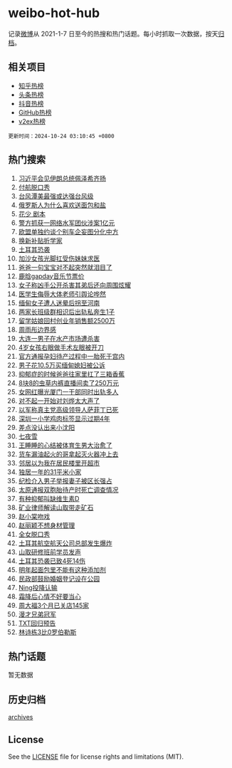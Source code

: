 # weibo-hot-hub

记录[微博](https://www.weibo.com)从 2021-1-7 日至今的热搜和热门话题。每小时抓取一次数据，按天[归档](archives)。

## 相关项目

- [知乎热榜](https://github.com/lonnyzhang423/zhihu-hot-hub)
- [头条热榜](https://github.com/lonnyzhang423/toutiao-hot-hub)
- [抖音热榜](https://github.com/lonnyzhang423/douyin-hot-hub)
- [GitHub热榜](https://github.com/lonnyzhang423/github-hot-hub)
- [v2ex热榜](https://github.com/lonnyzhang423/v2ex-hot-hub)


`更新时间：2024-10-24 03:10:45 +0800`

## 热门搜索

1. [习近平会见伊朗总统佩泽希齐扬](https://m.weibo.cn/search?containerid=100103type%3D1%26t%3D10%26q%3D%23%E4%B9%A0%E8%BF%91%E5%B9%B3%E4%BC%9A%E8%A7%81%E4%BC%8A%E6%9C%97%E6%80%BB%E7%BB%9F%E4%BD%A9%E6%B3%BD%E5%B8%8C%E9%BD%90%E6%89%AC%23&stream_entry_id=51&isnewpage=1&extparam=seat%3D1%26c_type%3D51%26cate%3D10103%26stream_entry_id%3D51%26pos%3D0%26filter_type%3Drealtimehot%26q%3D%2523%25E4%25B9%25A0%25E8%25BF%2591%25E5%25B9%25B3%25E4%25BC%259A%25E8%25A7%2581%25E4%25BC%258A%25E6%259C%2597%25E6%2580%25BB%25E7%25BB%259F%25E4%25BD%25A9%25E6%25B3%25BD%25E5%25B8%258C%25E9%25BD%2590%25E6%2589%25AC%2523%26dgr%3D0%26display_time%3D1729710643%26pre_seqid%3D172971064375603954234116)
1. [付航脱口秀](https://m.weibo.cn/search?containerid=100103type%3D1%26t%3D10%26q%3D%E4%BB%98%E8%88%AA%E8%84%B1%E5%8F%A3%E7%A7%80&stream_entry_id=31&isnewpage=1&extparam=seat%3D1%26band_rank%3D1%26flag%3D0%26realpos%3D1%26stream_entry_id%3D31%26lcate%3D5001%26c_type%3D31%26cate%3D5001%26pos%3D0%26filter_type%3Drealtimehot%26q%3D%25E4%25BB%2598%25E8%2588%25AA%25E8%2584%25B1%25E5%258F%25A3%25E7%25A7%2580%26dgr%3D0%26display_time%3D1729710643%26pre_seqid%3D172971064375603954234116)
1. [台风潭美最强或达强台风级](https://m.weibo.cn/search?containerid=100103type%3D1%26t%3D10%26q%3D%23%E5%8F%B0%E9%A3%8E%E6%BD%AD%E7%BE%8E%E6%9C%80%E5%BC%BA%E6%88%96%E8%BE%BE%E5%BC%BA%E5%8F%B0%E9%A3%8E%E7%BA%A7%23&stream_entry_id=31&isnewpage=1&extparam=seat%3D1%26band_rank%3D2%26flag%3D0%26realpos%3D2%26stream_entry_id%3D31%26lcate%3D5001%26c_type%3D31%26cate%3D5001%26pos%3D1%26filter_type%3Drealtimehot%26q%3D%2523%25E5%258F%25B0%25E9%25A3%258E%25E6%25BD%25AD%25E7%25BE%258E%25E6%259C%2580%25E5%25BC%25BA%25E6%2588%2596%25E8%25BE%25BE%25E5%25BC%25BA%25E5%258F%25B0%25E9%25A3%258E%25E7%25BA%25A7%2523%26dgr%3D0%26display_time%3D1729710643%26pre_seqid%3D172971064375603954234116)
1. [俄罗斯人为什么喜欢送面包和盐](https://m.weibo.cn/search?containerid=100103type%3D1%26t%3D10%26q%3D%23%E4%BF%84%E7%BD%97%E6%96%AF%E4%BA%BA%E4%B8%BA%E4%BB%80%E4%B9%88%E5%96%9C%E6%AC%A2%E9%80%81%E9%9D%A2%E5%8C%85%E5%92%8C%E7%9B%90%23&stream_entry_id=31&isnewpage=1&extparam=seat%3D1%26band_rank%3D3%26flag%3D0%26realpos%3D3%26stream_entry_id%3D31%26lcate%3D5001%26c_type%3D31%26cate%3D5001%26pos%3D2%26filter_type%3Drealtimehot%26q%3D%2523%25E4%25BF%2584%25E7%25BD%2597%25E6%2596%25AF%25E4%25BA%25BA%25E4%25B8%25BA%25E4%25BB%2580%25E4%25B9%2588%25E5%2596%259C%25E6%25AC%25A2%25E9%2580%2581%25E9%259D%25A2%25E5%258C%2585%25E5%2592%258C%25E7%259B%2590%2523%26dgr%3D0%26display_time%3D1729710643%26pre_seqid%3D172971064375603954234116)
1. [花少 剧本](https://m.weibo.cn/search?containerid=100103type%3D1%26t%3D10%26q%3D%E8%8A%B1%E5%B0%91+%E5%89%A7%E6%9C%AC&stream_entry_id=31&isnewpage=1&extparam=seat%3D1%26band_rank%3D4%26flag%3D0%26realpos%3D4%26stream_entry_id%3D31%26lcate%3D5001%26c_type%3D31%26cate%3D5001%26pos%3D3%26filter_type%3Drealtimehot%26q%3D%25E8%258A%25B1%25E5%25B0%2591%2520%25E5%2589%25A7%25E6%259C%25AC%26dgr%3D0%26display_time%3D1729710643%26pre_seqid%3D172971064375603954234116)
1. [警方抓获一网络水军团伙涉案1亿元](https://m.weibo.cn/search?containerid=100103type%3D1%26t%3D10%26q%3D%23%E8%AD%A6%E6%96%B9%E6%8A%93%E8%8E%B7%E4%B8%80%E7%BD%91%E7%BB%9C%E6%B0%B4%E5%86%9B%E5%9B%A2%E4%BC%99%E6%B6%89%E6%A1%881%E4%BA%BF%E5%85%83%23&stream_entry_id=31&isnewpage=1&extparam=seat%3D1%26band_rank%3D5%26flag%3D1%26realpos%3D5%26stream_entry_id%3D31%26lcate%3D5001%26c_type%3D31%26cate%3D5001%26pos%3D4%26filter_type%3Drealtimehot%26q%3D%2523%25E8%25AD%25A6%25E6%2596%25B9%25E6%258A%2593%25E8%258E%25B7%25E4%25B8%2580%25E7%25BD%2591%25E7%25BB%259C%25E6%25B0%25B4%25E5%2586%259B%25E5%259B%25A2%25E4%25BC%2599%25E6%25B6%2589%25E6%25A1%25881%25E4%25BA%25BF%25E5%2585%2583%2523%26dgr%3D0%26display_time%3D1729710643%26pre_seqid%3D172971064375603954234116)
1. [欧盟单独约谈个别车企妄图分化中方](https://m.weibo.cn/search?containerid=100103type%3D1%26t%3D10%26q%3D%23%E6%AC%A7%E7%9B%9F%E5%8D%95%E7%8B%AC%E7%BA%A6%E8%B0%88%E4%B8%AA%E5%88%AB%E8%BD%A6%E4%BC%81%E5%A6%84%E5%9B%BE%E5%88%86%E5%8C%96%E4%B8%AD%E6%96%B9%23&stream_entry_id=31&isnewpage=1&extparam=seat%3D1%26band_rank%3D6%26flag%3D0%26realpos%3D6%26stream_entry_id%3D31%26lcate%3D5001%26c_type%3D31%26cate%3D5001%26pos%3D5%26filter_type%3Drealtimehot%26q%3D%2523%25E6%25AC%25A7%25E7%259B%259F%25E5%258D%2595%25E7%258B%25AC%25E7%25BA%25A6%25E8%25B0%2588%25E4%25B8%25AA%25E5%2588%25AB%25E8%25BD%25A6%25E4%25BC%2581%25E5%25A6%2584%25E5%259B%25BE%25E5%2588%2586%25E5%258C%2596%25E4%25B8%25AD%25E6%2596%25B9%2523%26dgr%3D0%26display_time%3D1729710643%26pre_seqid%3D172971064375603954234116)
1. [换新补贴折学家](https://m.weibo.cn/search?containerid=100103type%3D1%26t%3D10%26q%3D%23%E6%8D%A2%E6%96%B0%E8%A1%A5%E8%B4%B4%E6%8A%98%E5%AD%A6%E5%AE%B6%23&stream_entry_id=31&isnewpage=1&extparam=seat%3D1%26adid%3D260183%26cate%3D5001%26is_ad_pos%3D1%26stream_entry_id%3D31%26topic_ad%3D1%26lcate%3D5001%26c_type%3D31%26pos%3D6%26band_rank%3D7%26filter_type%3Drealtimehot%26q%3D%2523%25E6%258D%25A2%25E6%2596%25B0%25E8%25A1%25A5%25E8%25B4%25B4%25E6%258A%2598%25E5%25AD%25A6%25E5%25AE%25B6%2523%26dgr%3D0%26display_time%3D1729710643%26pre_seqid%3D172971064375603954234116)
1. [土耳其恐袭](https://m.weibo.cn/search?containerid=100103type%3D1%26t%3D10%26q%3D%E5%9C%9F%E8%80%B3%E5%85%B6%E6%81%90%E8%A2%AD&stream_entry_id=31&isnewpage=1&extparam=seat%3D1%26band_rank%3D7%26flag%3D0%26realpos%3D7%26stream_entry_id%3D31%26lcate%3D5001%26c_type%3D31%26cate%3D5001%26pos%3D7%26filter_type%3Drealtimehot%26q%3D%25E5%259C%259F%25E8%2580%25B3%25E5%2585%25B6%25E6%2581%2590%25E8%25A2%25AD%26dgr%3D0%26display_time%3D1729710643%26pre_seqid%3D172971064375603954234116)
1. [加沙女孩光脚扛受伤妹妹求医](https://m.weibo.cn/search?containerid=100103type%3D1%26t%3D10%26q%3D%23%E5%8A%A0%E6%B2%99%E5%A5%B3%E5%AD%A9%E5%85%89%E8%84%9A%E6%89%9B%E5%8F%97%E4%BC%A4%E5%A6%B9%E5%A6%B9%E6%B1%82%E5%8C%BB%23&stream_entry_id=31&isnewpage=1&extparam=seat%3D1%26band_rank%3D8%26flag%3D1%26realpos%3D8%26stream_entry_id%3D31%26lcate%3D5001%26c_type%3D31%26cate%3D5001%26pos%3D8%26filter_type%3Drealtimehot%26q%3D%2523%25E5%258A%25A0%25E6%25B2%2599%25E5%25A5%25B3%25E5%25AD%25A9%25E5%2585%2589%25E8%2584%259A%25E6%2589%259B%25E5%258F%2597%25E4%25BC%25A4%25E5%25A6%25B9%25E5%25A6%25B9%25E6%25B1%2582%25E5%258C%25BB%2523%26dgr%3D0%26display_time%3D1729710643%26pre_seqid%3D172971064375603954234116)
1. [爸爸一句宝宝对不起突然就泪目了](https://m.weibo.cn/search?containerid=100103type%3D1%26t%3D10%26q%3D%23%E7%88%B8%E7%88%B8%E4%B8%80%E5%8F%A5%E5%AE%9D%E5%AE%9D%E5%AF%B9%E4%B8%8D%E8%B5%B7%E7%AA%81%E7%84%B6%E5%B0%B1%E6%B3%AA%E7%9B%AE%E4%BA%86%23&stream_entry_id=31&isnewpage=1&extparam=seat%3D1%26band_rank%3D9%26flag%3D0%26realpos%3D9%26stream_entry_id%3D31%26lcate%3D5001%26c_type%3D31%26cate%3D5001%26pos%3D9%26filter_type%3Drealtimehot%26q%3D%2523%25E7%2588%25B8%25E7%2588%25B8%25E4%25B8%2580%25E5%258F%25A5%25E5%25AE%259D%25E5%25AE%259D%25E5%25AF%25B9%25E4%25B8%258D%25E8%25B5%25B7%25E7%25AA%2581%25E7%2584%25B6%25E5%25B0%25B1%25E6%25B3%25AA%25E7%259B%25AE%25E4%25BA%2586%2523%26dgr%3D0%26display_time%3D1729710643%26pre_seqid%3D172971064375603954234116)
1. [鹿晗gapday音乐节票价](https://m.weibo.cn/search?containerid=100103type%3D1%26t%3D10%26q%3D%23%E9%B9%BF%E6%99%97gapday%E9%9F%B3%E4%B9%90%E8%8A%82%E7%A5%A8%E4%BB%B7%23&stream_entry_id=31&isnewpage=1&extparam=seat%3D1%26band_rank%3D10%26flag%3D0%26realpos%3D10%26stream_entry_id%3D31%26lcate%3D5001%26c_type%3D31%26cate%3D5001%26pos%3D10%26filter_type%3Drealtimehot%26q%3D%2523%25E9%25B9%25BF%25E6%2599%2597gapday%25E9%259F%25B3%25E4%25B9%2590%25E8%258A%2582%25E7%25A5%25A8%25E4%25BB%25B7%2523%26dgr%3D0%26display_time%3D1729710643%26pre_seqid%3D172971064375603954234116)
1. [女子称凶手公开杀害其弟后还向周围炫耀](https://m.weibo.cn/search?containerid=100103type%3D1%26t%3D10%26q%3D%23%E5%A5%B3%E5%AD%90%E7%A7%B0%E5%87%B6%E6%89%8B%E5%85%AC%E5%BC%80%E6%9D%80%E5%AE%B3%E5%85%B6%E5%BC%9F%E5%90%8E%E8%BF%98%E5%90%91%E5%91%A8%E5%9B%B4%E7%82%AB%E8%80%80%23&stream_entry_id=31&isnewpage=1&extparam=seat%3D1%26band_rank%3D11%26flag%3D2%26realpos%3D11%26stream_entry_id%3D31%26lcate%3D5001%26c_type%3D31%26cate%3D5001%26pos%3D11%26filter_type%3Drealtimehot%26q%3D%2523%25E5%25A5%25B3%25E5%25AD%2590%25E7%25A7%25B0%25E5%2587%25B6%25E6%2589%258B%25E5%2585%25AC%25E5%25BC%2580%25E6%259D%2580%25E5%25AE%25B3%25E5%2585%25B6%25E5%25BC%259F%25E5%2590%258E%25E8%25BF%2598%25E5%2590%2591%25E5%2591%25A8%25E5%259B%25B4%25E7%2582%25AB%25E8%2580%2580%2523%26dgr%3D0%26display_time%3D1729710643%26pre_seqid%3D172971064375603954234116)
1. [医学生侮辱大体老师引舆论哗然](https://m.weibo.cn/search?containerid=100103type%3D1%26t%3D10%26q%3D%23%E5%8C%BB%E5%AD%A6%E7%94%9F%E4%BE%AE%E8%BE%B1%E5%A4%A7%E4%BD%93%E8%80%81%E5%B8%88%E5%BC%95%E8%88%86%E8%AE%BA%E5%93%97%E7%84%B6%23&stream_entry_id=31&isnewpage=1&extparam=seat%3D1%26band_rank%3D12%26flag%3D2%26realpos%3D12%26stream_entry_id%3D31%26lcate%3D5001%26c_type%3D31%26cate%3D5001%26pos%3D12%26filter_type%3Drealtimehot%26q%3D%2523%25E5%258C%25BB%25E5%25AD%25A6%25E7%2594%259F%25E4%25BE%25AE%25E8%25BE%25B1%25E5%25A4%25A7%25E4%25BD%2593%25E8%2580%2581%25E5%25B8%2588%25E5%25BC%2595%25E8%2588%2586%25E8%25AE%25BA%25E5%2593%2597%25E7%2584%25B6%2523%26dgr%3D0%26display_time%3D1729710643%26pre_seqid%3D172971064375603954234116)
1. [缅甸女子遭人迷晕后拐至河南](https://m.weibo.cn/search?containerid=100103type%3D1%26t%3D10%26q%3D%23%E7%BC%85%E7%94%B8%E5%A5%B3%E5%AD%90%E9%81%AD%E4%BA%BA%E8%BF%B7%E6%99%95%E5%90%8E%E6%8B%90%E8%87%B3%E6%B2%B3%E5%8D%97%23&stream_entry_id=31&isnewpage=1&extparam=seat%3D1%26band_rank%3D13%26flag%3D2%26realpos%3D13%26stream_entry_id%3D31%26lcate%3D5001%26c_type%3D31%26cate%3D5001%26pos%3D13%26filter_type%3Drealtimehot%26q%3D%2523%25E7%25BC%2585%25E7%2594%25B8%25E5%25A5%25B3%25E5%25AD%2590%25E9%2581%25AD%25E4%25BA%25BA%25E8%25BF%25B7%25E6%2599%2595%25E5%2590%258E%25E6%258B%2590%25E8%2587%25B3%25E6%25B2%25B3%25E5%258D%2597%2523%26dgr%3D0%26display_time%3D1729710643%26pre_seqid%3D172971064375603954234116)
1. [两家长班级群相识后出轨私奔生1子](https://m.weibo.cn/search?containerid=100103type%3D1%26t%3D10%26q%3D%23%E4%B8%A4%E5%AE%B6%E9%95%BF%E7%8F%AD%E7%BA%A7%E7%BE%A4%E7%9B%B8%E8%AF%86%E5%90%8E%E5%87%BA%E8%BD%A8%E7%A7%81%E5%A5%94%E7%94%9F1%E5%AD%90%23&stream_entry_id=31&isnewpage=1&extparam=seat%3D1%26band_rank%3D14%26flag%3D2%26realpos%3D14%26stream_entry_id%3D31%26lcate%3D5001%26c_type%3D31%26cate%3D5001%26pos%3D14%26filter_type%3Drealtimehot%26q%3D%2523%25E4%25B8%25A4%25E5%25AE%25B6%25E9%2595%25BF%25E7%258F%25AD%25E7%25BA%25A7%25E7%25BE%25A4%25E7%259B%25B8%25E8%25AF%2586%25E5%2590%258E%25E5%2587%25BA%25E8%25BD%25A8%25E7%25A7%2581%25E5%25A5%2594%25E7%2594%259F1%25E5%25AD%2590%2523%26dgr%3D0%26display_time%3D1729710643%26pre_seqid%3D172971064375603954234116)
1. [留学姑娘回村创业年销售额2500万](https://m.weibo.cn/search?containerid=100103type%3D1%26t%3D10%26q%3D%23%E7%95%99%E5%AD%A6%E5%A7%91%E5%A8%98%E5%9B%9E%E6%9D%91%E5%88%9B%E4%B8%9A%E5%B9%B4%E9%94%80%E5%94%AE%E9%A2%9D2500%E4%B8%87%23&stream_entry_id=31&isnewpage=1&extparam=seat%3D1%26band_rank%3D15%26flag%3D1%26realpos%3D15%26stream_entry_id%3D31%26lcate%3D5001%26c_type%3D31%26cate%3D5001%26pos%3D15%26filter_type%3Drealtimehot%26q%3D%2523%25E7%2595%2599%25E5%25AD%25A6%25E5%25A7%2591%25E5%25A8%2598%25E5%259B%259E%25E6%259D%2591%25E5%2588%259B%25E4%25B8%259A%25E5%25B9%25B4%25E9%2594%2580%25E5%2594%25AE%25E9%25A2%259D2500%25E4%25B8%2587%2523%26dgr%3D0%26display_time%3D1729710643%26pre_seqid%3D172971064375603954234116)
1. [周雨彤边界感](https://m.weibo.cn/search?containerid=100103type%3D1%26t%3D10%26q%3D%23%E5%91%A8%E9%9B%A8%E5%BD%A4%E8%BE%B9%E7%95%8C%E6%84%9F%23&stream_entry_id=31&isnewpage=1&extparam=seat%3D1%26band_rank%3D16%26flag%3D2%26realpos%3D16%26stream_entry_id%3D31%26lcate%3D5001%26c_type%3D31%26cate%3D5001%26pos%3D16%26filter_type%3Drealtimehot%26q%3D%2523%25E5%2591%25A8%25E9%259B%25A8%25E5%25BD%25A4%25E8%25BE%25B9%25E7%2595%258C%25E6%2584%259F%2523%26dgr%3D0%26display_time%3D1729710643%26pre_seqid%3D172971064375603954234116)
1. [大连一男子在水产市场遭杀害](https://m.weibo.cn/search?containerid=100103type%3D1%26t%3D10%26q%3D%23%E5%A4%A7%E8%BF%9E%E4%B8%80%E7%94%B7%E5%AD%90%E5%9C%A8%E6%B0%B4%E4%BA%A7%E5%B8%82%E5%9C%BA%E9%81%AD%E6%9D%80%E5%AE%B3%23&stream_entry_id=31&isnewpage=1&extparam=seat%3D1%26band_rank%3D17%26flag%3D0%26realpos%3D17%26stream_entry_id%3D31%26lcate%3D5001%26c_type%3D31%26cate%3D5001%26pos%3D17%26filter_type%3Drealtimehot%26q%3D%2523%25E5%25A4%25A7%25E8%25BF%259E%25E4%25B8%2580%25E7%2594%25B7%25E5%25AD%2590%25E5%259C%25A8%25E6%25B0%25B4%25E4%25BA%25A7%25E5%25B8%2582%25E5%259C%25BA%25E9%2581%25AD%25E6%259D%2580%25E5%25AE%25B3%2523%26dgr%3D0%26display_time%3D1729710643%26pre_seqid%3D172971064375603954234116)
1. [4岁女孩右眼做手术左眼被开刀](https://m.weibo.cn/search?containerid=100103type%3D1%26t%3D10%26q%3D%234%E5%B2%81%E5%A5%B3%E5%AD%A9%E5%8F%B3%E7%9C%BC%E5%81%9A%E6%89%8B%E6%9C%AF%E5%B7%A6%E7%9C%BC%E8%A2%AB%E5%BC%80%E5%88%80%23&stream_entry_id=31&isnewpage=1&extparam=seat%3D1%26band_rank%3D18%26flag%3D0%26realpos%3D18%26stream_entry_id%3D31%26lcate%3D5001%26c_type%3D31%26cate%3D5001%26pos%3D18%26filter_type%3Drealtimehot%26q%3D%25234%25E5%25B2%2581%25E5%25A5%25B3%25E5%25AD%25A9%25E5%258F%25B3%25E7%259C%25BC%25E5%2581%259A%25E6%2589%258B%25E6%259C%25AF%25E5%25B7%25A6%25E7%259C%25BC%25E8%25A2%25AB%25E5%25BC%2580%25E5%2588%2580%2523%26dgr%3D0%26display_time%3D1729710643%26pre_seqid%3D172971064375603954234116)
1. [官方通报孕妇待产过程中一胎死于宫内](https://m.weibo.cn/search?containerid=100103type%3D1%26t%3D10%26q%3D%23%E5%AE%98%E6%96%B9%E9%80%9A%E6%8A%A5%E5%AD%95%E5%A6%87%E5%BE%85%E4%BA%A7%E8%BF%87%E7%A8%8B%E4%B8%AD%E4%B8%80%E8%83%8E%E6%AD%BB%E4%BA%8E%E5%AE%AB%E5%86%85%23&stream_entry_id=31&isnewpage=1&extparam=seat%3D1%26band_rank%3D19%26flag%3D0%26realpos%3D19%26stream_entry_id%3D31%26lcate%3D5001%26c_type%3D31%26cate%3D5001%26pos%3D19%26filter_type%3Drealtimehot%26q%3D%2523%25E5%25AE%2598%25E6%2596%25B9%25E9%2580%259A%25E6%258A%25A5%25E5%25AD%2595%25E5%25A6%2587%25E5%25BE%2585%25E4%25BA%25A7%25E8%25BF%2587%25E7%25A8%258B%25E4%25B8%25AD%25E4%25B8%2580%25E8%2583%258E%25E6%25AD%25BB%25E4%25BA%258E%25E5%25AE%25AB%25E5%2586%2585%2523%26dgr%3D0%26display_time%3D1729710643%26pre_seqid%3D172971064375603954234116)
1. [男子花10.5万买缅甸媳妇被公诉](https://m.weibo.cn/search?containerid=100103type%3D1%26t%3D10%26q%3D%E7%94%B7%E5%AD%90%E8%8A%B110.5%E4%B8%87%E4%B9%B0%E7%BC%85%E7%94%B8%E5%AA%B3%E5%A6%87%E8%A2%AB%E5%85%AC%E8%AF%89&stream_entry_id=31&isnewpage=1&extparam=seat%3D1%26band_rank%3D20%26flag%3D0%26realpos%3D20%26stream_entry_id%3D31%26lcate%3D5001%26c_type%3D31%26cate%3D5001%26pos%3D20%26filter_type%3Drealtimehot%26q%3D%25E7%2594%25B7%25E5%25AD%2590%25E8%258A%25B110.5%25E4%25B8%2587%25E4%25B9%25B0%25E7%25BC%2585%25E7%2594%25B8%25E5%25AA%25B3%25E5%25A6%2587%25E8%25A2%25AB%25E5%2585%25AC%25E8%25AF%2589%26dgr%3D0%26display_time%3D1729710643%26pre_seqid%3D172971064375603954234116)
1. [抑郁症的时候爸爸往家里扛了三箱香蕉](https://m.weibo.cn/search?containerid=100103type%3D1%26t%3D10%26q%3D%E6%8A%91%E9%83%81%E7%97%87%E7%9A%84%E6%97%B6%E5%80%99%E7%88%B8%E7%88%B8%E5%BE%80%E5%AE%B6%E9%87%8C%E6%89%9B%E4%BA%86%E4%B8%89%E7%AE%B1%E9%A6%99%E8%95%89&stream_entry_id=31&isnewpage=1&extparam=seat%3D1%26band_rank%3D21%26flag%3D0%26realpos%3D21%26stream_entry_id%3D31%26lcate%3D5001%26c_type%3D31%26cate%3D5001%26pos%3D21%26filter_type%3Drealtimehot%26q%3D%25E6%258A%2591%25E9%2583%2581%25E7%2597%2587%25E7%259A%2584%25E6%2597%25B6%25E5%2580%2599%25E7%2588%25B8%25E7%2588%25B8%25E5%25BE%2580%25E5%25AE%25B6%25E9%2587%258C%25E6%2589%259B%25E4%25BA%2586%25E4%25B8%2589%25E7%25AE%25B1%25E9%25A6%2599%25E8%2595%2589%26dgr%3D0%26display_time%3D1729710643%26pre_seqid%3D172971064375603954234116)
1. [8块8的虫草内裤直播间卖了250万元](https://m.weibo.cn/search?containerid=100103type%3D1%26t%3D10%26q%3D%238%E5%9D%978%E7%9A%84%E8%99%AB%E8%8D%89%E5%86%85%E8%A3%A4%E7%9B%B4%E6%92%AD%E9%97%B4%E5%8D%96%E4%BA%86250%E4%B8%87%E5%85%83%23&stream_entry_id=31&isnewpage=1&extparam=seat%3D1%26band_rank%3D22%26flag%3D0%26realpos%3D22%26stream_entry_id%3D31%26lcate%3D5001%26c_type%3D31%26cate%3D5001%26pos%3D22%26filter_type%3Drealtimehot%26q%3D%25238%25E5%259D%25978%25E7%259A%2584%25E8%2599%25AB%25E8%258D%2589%25E5%2586%2585%25E8%25A3%25A4%25E7%259B%25B4%25E6%2592%25AD%25E9%2597%25B4%25E5%258D%2596%25E4%25BA%2586250%25E4%25B8%2587%25E5%2585%2583%2523%26dgr%3D0%26display_time%3D1729710643%26pre_seqid%3D172971064375603954234116)
1. [女网红曝光厦门一干部同时出轨多人](https://m.weibo.cn/search?containerid=100103type%3D1%26t%3D10%26q%3D%23%E5%A5%B3%E7%BD%91%E7%BA%A2%E6%9B%9D%E5%85%89%E5%8E%A6%E9%97%A8%E4%B8%80%E5%B9%B2%E9%83%A8%E5%90%8C%E6%97%B6%E5%87%BA%E8%BD%A8%E5%A4%9A%E4%BA%BA%23&stream_entry_id=31&isnewpage=1&extparam=seat%3D1%26band_rank%3D23%26flag%3D0%26realpos%3D23%26stream_entry_id%3D31%26lcate%3D5001%26c_type%3D31%26cate%3D5001%26pos%3D23%26filter_type%3Drealtimehot%26q%3D%2523%25E5%25A5%25B3%25E7%25BD%2591%25E7%25BA%25A2%25E6%259B%259D%25E5%2585%2589%25E5%258E%25A6%25E9%2597%25A8%25E4%25B8%2580%25E5%25B9%25B2%25E9%2583%25A8%25E5%2590%258C%25E6%2597%25B6%25E5%2587%25BA%25E8%25BD%25A8%25E5%25A4%259A%25E4%25BA%25BA%2523%26dgr%3D0%26display_time%3D1729710643%26pre_seqid%3D172971064375603954234116)
1. [对不起一开始对刘烨太大声了](https://m.weibo.cn/search?containerid=100103type%3D1%26t%3D10%26q%3D%E5%AF%B9%E4%B8%8D%E8%B5%B7%E4%B8%80%E5%BC%80%E5%A7%8B%E5%AF%B9%E5%88%98%E7%83%A8%E5%A4%AA%E5%A4%A7%E5%A3%B0%E4%BA%86&stream_entry_id=31&isnewpage=1&extparam=seat%3D1%26band_rank%3D24%26flag%3D0%26realpos%3D24%26stream_entry_id%3D31%26lcate%3D5001%26c_type%3D31%26cate%3D5001%26pos%3D24%26filter_type%3Drealtimehot%26q%3D%25E5%25AF%25B9%25E4%25B8%258D%25E8%25B5%25B7%25E4%25B8%2580%25E5%25BC%2580%25E5%25A7%258B%25E5%25AF%25B9%25E5%2588%2598%25E7%2583%25A8%25E5%25A4%25AA%25E5%25A4%25A7%25E5%25A3%25B0%25E4%25BA%2586%26dgr%3D0%26display_time%3D1729710643%26pre_seqid%3D172971064375603954234116)
1. [以军称真主党高级领导人萨菲丁已死](https://m.weibo.cn/search?containerid=100103type%3D1%26t%3D10%26q%3D%23%E4%BB%A5%E5%86%9B%E7%A7%B0%E7%9C%9F%E4%B8%BB%E5%85%9A%E9%AB%98%E7%BA%A7%E9%A2%86%E5%AF%BC%E4%BA%BA%E8%90%A8%E8%8F%B2%E4%B8%81%E5%B7%B2%E6%AD%BB%23&stream_entry_id=31&isnewpage=1&extparam=seat%3D1%26band_rank%3D25%26flag%3D0%26realpos%3D25%26stream_entry_id%3D31%26lcate%3D5001%26c_type%3D31%26cate%3D5001%26pos%3D25%26filter_type%3Drealtimehot%26q%3D%2523%25E4%25BB%25A5%25E5%2586%259B%25E7%25A7%25B0%25E7%259C%259F%25E4%25B8%25BB%25E5%2585%259A%25E9%25AB%2598%25E7%25BA%25A7%25E9%25A2%2586%25E5%25AF%25BC%25E4%25BA%25BA%25E8%2590%25A8%25E8%258F%25B2%25E4%25B8%2581%25E5%25B7%25B2%25E6%25AD%25BB%2523%26dgr%3D0%26display_time%3D1729710643%26pre_seqid%3D172971064375603954234116)
1. [深圳一小学鸡肉标签显示过期4年](https://m.weibo.cn/search?containerid=100103type%3D1%26t%3D10%26q%3D%23%E6%B7%B1%E5%9C%B3%E4%B8%80%E5%B0%8F%E5%AD%A6%E9%B8%A1%E8%82%89%E6%A0%87%E7%AD%BE%E6%98%BE%E7%A4%BA%E8%BF%87%E6%9C%9F4%E5%B9%B4%23&stream_entry_id=31&isnewpage=1&extparam=seat%3D1%26band_rank%3D26%26flag%3D0%26realpos%3D26%26stream_entry_id%3D31%26lcate%3D5001%26c_type%3D31%26cate%3D5001%26pos%3D26%26filter_type%3Drealtimehot%26q%3D%2523%25E6%25B7%25B1%25E5%259C%25B3%25E4%25B8%2580%25E5%25B0%258F%25E5%25AD%25A6%25E9%25B8%25A1%25E8%2582%2589%25E6%25A0%2587%25E7%25AD%25BE%25E6%2598%25BE%25E7%25A4%25BA%25E8%25BF%2587%25E6%259C%259F4%25E5%25B9%25B4%2523%26dgr%3D0%26display_time%3D1729710643%26pre_seqid%3D172971064375603954234116)
1. [差点没认出来小沈阳](https://m.weibo.cn/search?containerid=100103type%3D1%26t%3D10%26q%3D%23%E5%B7%AE%E7%82%B9%E6%B2%A1%E8%AE%A4%E5%87%BA%E6%9D%A5%E5%B0%8F%E6%B2%88%E9%98%B3%23&stream_entry_id=31&isnewpage=1&extparam=seat%3D1%26band_rank%3D27%26flag%3D0%26realpos%3D27%26stream_entry_id%3D31%26lcate%3D5001%26c_type%3D31%26cate%3D5001%26pos%3D27%26filter_type%3Drealtimehot%26q%3D%2523%25E5%25B7%25AE%25E7%2582%25B9%25E6%25B2%25A1%25E8%25AE%25A4%25E5%2587%25BA%25E6%259D%25A5%25E5%25B0%258F%25E6%25B2%2588%25E9%2598%25B3%2523%26dgr%3D0%26display_time%3D1729710643%26pre_seqid%3D172971064375603954234116)
1. [七夜雪](https://m.weibo.cn/search?containerid=100103type%3D1%26t%3D10%26q%3D%E4%B8%83%E5%A4%9C%E9%9B%AA&stream_entry_id=31&isnewpage=1&extparam=seat%3D1%26band_rank%3D28%26flag%3D0%26realpos%3D28%26stream_entry_id%3D31%26lcate%3D5001%26c_type%3D31%26cate%3D5001%26pos%3D28%26filter_type%3Drealtimehot%26q%3D%25E4%25B8%2583%25E5%25A4%259C%25E9%259B%25AA%26dgr%3D0%26display_time%3D1729710643%26pre_seqid%3D172971064375603954234116)
1. [王睡睡的心结被体育生男大治愈了](https://m.weibo.cn/search?containerid=100103type%3D1%26t%3D10%26q%3D%E7%8E%8B%E7%9D%A1%E7%9D%A1%E7%9A%84%E5%BF%83%E7%BB%93%E8%A2%AB%E4%BD%93%E8%82%B2%E7%94%9F%E7%94%B7%E5%A4%A7%E6%B2%BB%E6%84%88%E4%BA%86&stream_entry_id=31&isnewpage=1&extparam=seat%3D1%26band_rank%3D29%26flag%3D0%26realpos%3D29%26stream_entry_id%3D31%26lcate%3D5001%26c_type%3D31%26cate%3D5001%26pos%3D29%26filter_type%3Drealtimehot%26q%3D%25E7%258E%258B%25E7%259D%25A1%25E7%259D%25A1%25E7%259A%2584%25E5%25BF%2583%25E7%25BB%2593%25E8%25A2%25AB%25E4%25BD%2593%25E8%2582%25B2%25E7%2594%259F%25E7%2594%25B7%25E5%25A4%25A7%25E6%25B2%25BB%25E6%2584%2588%25E4%25BA%2586%26dgr%3D0%26display_time%3D1729710643%26pre_seqid%3D172971064375603954234116)
1. [货车漏油起火的哥拿起灭火器冲上去](https://m.weibo.cn/search?containerid=100103type%3D1%26t%3D10%26q%3D%23%E8%B4%A7%E8%BD%A6%E6%BC%8F%E6%B2%B9%E8%B5%B7%E7%81%AB%E7%9A%84%E5%93%A5%E6%8B%BF%E8%B5%B7%E7%81%AD%E7%81%AB%E5%99%A8%E5%86%B2%E4%B8%8A%E5%8E%BB%23&stream_entry_id=31&isnewpage=1&extparam=seat%3D1%26band_rank%3D30%26flag%3D32768%26realpos%3D30%26stream_entry_id%3D31%26lcate%3D5001%26c_type%3D31%26cate%3D5001%26pos%3D30%26filter_type%3Drealtimehot%26q%3D%2523%25E8%25B4%25A7%25E8%25BD%25A6%25E6%25BC%258F%25E6%25B2%25B9%25E8%25B5%25B7%25E7%2581%25AB%25E7%259A%2584%25E5%2593%25A5%25E6%258B%25BF%25E8%25B5%25B7%25E7%2581%25AD%25E7%2581%25AB%25E5%2599%25A8%25E5%2586%25B2%25E4%25B8%258A%25E5%258E%25BB%2523%26dgr%3D0%26display_time%3D1729710643%26pre_seqid%3D172971064375603954234116)
1. [邻居以为我在居民楼里开超市](https://m.weibo.cn/search?containerid=100103type%3D1%26t%3D10%26q%3D%23%E9%82%BB%E5%B1%85%E4%BB%A5%E4%B8%BA%E6%88%91%E5%9C%A8%E5%B1%85%E6%B0%91%E6%A5%BC%E9%87%8C%E5%BC%80%E8%B6%85%E5%B8%82%23&stream_entry_id=31&isnewpage=1&extparam=seat%3D1%26band_rank%3D31%26flag%3D0%26realpos%3D31%26stream_entry_id%3D31%26lcate%3D5001%26c_type%3D31%26cate%3D5001%26pos%3D31%26filter_type%3Drealtimehot%26q%3D%2523%25E9%2582%25BB%25E5%25B1%2585%25E4%25BB%25A5%25E4%25B8%25BA%25E6%2588%2591%25E5%259C%25A8%25E5%25B1%2585%25E6%25B0%2591%25E6%25A5%25BC%25E9%2587%258C%25E5%25BC%2580%25E8%25B6%2585%25E5%25B8%2582%2523%26dgr%3D0%26display_time%3D1729710643%26pre_seqid%3D172971064375603954234116)
1. [独居一年的31平米小家](https://m.weibo.cn/search?containerid=100103type%3D1%26t%3D10%26q%3D%E7%8B%AC%E5%B1%85%E4%B8%80%E5%B9%B4%E7%9A%8431%E5%B9%B3%E7%B1%B3%E5%B0%8F%E5%AE%B6&stream_entry_id=31&isnewpage=1&extparam=seat%3D1%26band_rank%3D32%26flag%3D0%26realpos%3D32%26stream_entry_id%3D31%26lcate%3D5001%26c_type%3D31%26cate%3D5001%26pos%3D32%26filter_type%3Drealtimehot%26q%3D%25E7%258B%25AC%25E5%25B1%2585%25E4%25B8%2580%25E5%25B9%25B4%25E7%259A%258431%25E5%25B9%25B3%25E7%25B1%25B3%25E5%25B0%258F%25E5%25AE%25B6%26dgr%3D0%26display_time%3D1729710643%26pre_seqid%3D172971064375603954234116)
1. [纪检介入男子举报妻子被区长强占](https://m.weibo.cn/search?containerid=100103type%3D1%26t%3D10%26q%3D%23%E7%BA%AA%E6%A3%80%E4%BB%8B%E5%85%A5%E7%94%B7%E5%AD%90%E4%B8%BE%E6%8A%A5%E5%A6%BB%E5%AD%90%E8%A2%AB%E5%8C%BA%E9%95%BF%E5%BC%BA%E5%8D%A0%23&stream_entry_id=31&isnewpage=1&extparam=seat%3D1%26band_rank%3D33%26flag%3D0%26realpos%3D33%26stream_entry_id%3D31%26lcate%3D5001%26c_type%3D31%26cate%3D5001%26pos%3D33%26filter_type%3Drealtimehot%26q%3D%2523%25E7%25BA%25AA%25E6%25A3%2580%25E4%25BB%258B%25E5%2585%25A5%25E7%2594%25B7%25E5%25AD%2590%25E4%25B8%25BE%25E6%258A%25A5%25E5%25A6%25BB%25E5%25AD%2590%25E8%25A2%25AB%25E5%258C%25BA%25E9%2595%25BF%25E5%25BC%25BA%25E5%258D%25A0%2523%26dgr%3D0%26display_time%3D1729710643%26pre_seqid%3D172971064375603954234116)
1. [太原通报双胞胎待产时死亡调查情况](https://m.weibo.cn/search?containerid=100103type%3D1%26t%3D10%26q%3D%23%E5%A4%AA%E5%8E%9F%E9%80%9A%E6%8A%A5%E5%8F%8C%E8%83%9E%E8%83%8E%E5%BE%85%E4%BA%A7%E6%97%B6%E6%AD%BB%E4%BA%A1%E8%B0%83%E6%9F%A5%E6%83%85%E5%86%B5%23&stream_entry_id=31&isnewpage=1&extparam=seat%3D1%26band_rank%3D34%26flag%3D0%26realpos%3D34%26stream_entry_id%3D31%26lcate%3D5001%26c_type%3D31%26cate%3D5001%26pos%3D34%26filter_type%3Drealtimehot%26q%3D%2523%25E5%25A4%25AA%25E5%258E%259F%25E9%2580%259A%25E6%258A%25A5%25E5%258F%258C%25E8%2583%259E%25E8%2583%258E%25E5%25BE%2585%25E4%25BA%25A7%25E6%2597%25B6%25E6%25AD%25BB%25E4%25BA%25A1%25E8%25B0%2583%25E6%259F%25A5%25E6%2583%2585%25E5%2586%25B5%2523%26dgr%3D0%26display_time%3D1729710643%26pre_seqid%3D172971064375603954234116)
1. [有种抑郁叫缺维生素D](https://m.weibo.cn/search?containerid=100103type%3D1%26t%3D10%26q%3D%23%E6%9C%89%E7%A7%8D%E6%8A%91%E9%83%81%E5%8F%AB%E7%BC%BA%E7%BB%B4%E7%94%9F%E7%B4%A0D%23&stream_entry_id=31&isnewpage=1&extparam=seat%3D1%26band_rank%3D35%26flag%3D0%26realpos%3D35%26stream_entry_id%3D31%26lcate%3D5001%26c_type%3D31%26cate%3D5001%26pos%3D35%26filter_type%3Drealtimehot%26q%3D%2523%25E6%259C%2589%25E7%25A7%258D%25E6%258A%2591%25E9%2583%2581%25E5%258F%25AB%25E7%25BC%25BA%25E7%25BB%25B4%25E7%2594%259F%25E7%25B4%25A0D%2523%26dgr%3D0%26display_time%3D1729710643%26pre_seqid%3D172971064375603954234116)
1. [矿业律师解读山取带走矿石](https://m.weibo.cn/search?containerid=100103type%3D1%26t%3D10%26q%3D%23%E7%9F%BF%E4%B8%9A%E5%BE%8B%E5%B8%88%E8%A7%A3%E8%AF%BB%E5%B1%B1%E5%8F%96%E5%B8%A6%E8%B5%B0%E7%9F%BF%E7%9F%B3%23&stream_entry_id=31&isnewpage=1&extparam=seat%3D1%26band_rank%3D36%26flag%3D1%26realpos%3D36%26stream_entry_id%3D31%26lcate%3D5001%26c_type%3D31%26cate%3D5001%26pos%3D36%26filter_type%3Drealtimehot%26q%3D%2523%25E7%259F%25BF%25E4%25B8%259A%25E5%25BE%258B%25E5%25B8%2588%25E8%25A7%25A3%25E8%25AF%25BB%25E5%25B1%25B1%25E5%258F%2596%25E5%25B8%25A6%25E8%25B5%25B0%25E7%259F%25BF%25E7%259F%25B3%2523%26dgr%3D0%26display_time%3D1729710643%26pre_seqid%3D172971064375603954234116)
1. [赵小棠吻戏](https://m.weibo.cn/search?containerid=100103type%3D1%26t%3D10%26q%3D%E8%B5%B5%E5%B0%8F%E6%A3%A0%E5%90%BB%E6%88%8F&stream_entry_id=31&isnewpage=1&extparam=seat%3D1%26band_rank%3D37%26flag%3D0%26realpos%3D37%26stream_entry_id%3D31%26lcate%3D5001%26c_type%3D31%26cate%3D5001%26pos%3D37%26filter_type%3Drealtimehot%26q%3D%25E8%25B5%25B5%25E5%25B0%258F%25E6%25A3%25A0%25E5%2590%25BB%25E6%2588%258F%26dgr%3D0%26display_time%3D1729710643%26pre_seqid%3D172971064375603954234116)
1. [赵丽颖不想身材管理](https://m.weibo.cn/search?containerid=100103type%3D1%26t%3D10%26q%3D%23%E8%B5%B5%E4%B8%BD%E9%A2%96%E4%B8%8D%E6%83%B3%E8%BA%AB%E6%9D%90%E7%AE%A1%E7%90%86%23&stream_entry_id=31&isnewpage=1&extparam=seat%3D1%26band_rank%3D38%26flag%3D0%26realpos%3D38%26stream_entry_id%3D31%26lcate%3D5001%26c_type%3D31%26cate%3D5001%26pos%3D38%26filter_type%3Drealtimehot%26q%3D%2523%25E8%25B5%25B5%25E4%25B8%25BD%25E9%25A2%2596%25E4%25B8%258D%25E6%2583%25B3%25E8%25BA%25AB%25E6%259D%2590%25E7%25AE%25A1%25E7%2590%2586%2523%26dgr%3D0%26display_time%3D1729710643%26pre_seqid%3D172971064375603954234116)
1. [全女脱口秀](https://m.weibo.cn/search?containerid=100103type%3D1%26t%3D10%26q%3D%E5%85%A8%E5%A5%B3%E8%84%B1%E5%8F%A3%E7%A7%80&stream_entry_id=31&isnewpage=1&extparam=seat%3D1%26band_rank%3D39%26flag%3D0%26realpos%3D39%26stream_entry_id%3D31%26lcate%3D5001%26c_type%3D31%26cate%3D5001%26pos%3D39%26filter_type%3Drealtimehot%26q%3D%25E5%2585%25A8%25E5%25A5%25B3%25E8%2584%25B1%25E5%258F%25A3%25E7%25A7%2580%26dgr%3D0%26display_time%3D1729710643%26pre_seqid%3D172971064375603954234116)
1. [土耳其航空航天公司总部发生爆炸](https://m.weibo.cn/search?containerid=100103type%3D1%26t%3D10%26q%3D%23%E5%9C%9F%E8%80%B3%E5%85%B6%E8%88%AA%E7%A9%BA%E8%88%AA%E5%A4%A9%E5%85%AC%E5%8F%B8%E6%80%BB%E9%83%A8%E5%8F%91%E7%94%9F%E7%88%86%E7%82%B8%23&stream_entry_id=31&isnewpage=1&extparam=seat%3D1%26band_rank%3D40%26flag%3D0%26realpos%3D40%26stream_entry_id%3D31%26lcate%3D5001%26c_type%3D31%26cate%3D5001%26pos%3D40%26filter_type%3Drealtimehot%26q%3D%2523%25E5%259C%259F%25E8%2580%25B3%25E5%2585%25B6%25E8%2588%25AA%25E7%25A9%25BA%25E8%2588%25AA%25E5%25A4%25A9%25E5%2585%25AC%25E5%258F%25B8%25E6%2580%25BB%25E9%2583%25A8%25E5%258F%2591%25E7%2594%259F%25E7%2588%2586%25E7%2582%25B8%2523%26dgr%3D0%26display_time%3D1729710643%26pre_seqid%3D172971064375603954234116)
1. [山取研修班前学员发声](https://m.weibo.cn/search?containerid=100103type%3D1%26t%3D10%26q%3D%23%E5%B1%B1%E5%8F%96%E7%A0%94%E4%BF%AE%E7%8F%AD%E5%89%8D%E5%AD%A6%E5%91%98%E5%8F%91%E5%A3%B0%23&stream_entry_id=31&isnewpage=1&extparam=seat%3D1%26band_rank%3D41%26flag%3D0%26realpos%3D41%26stream_entry_id%3D31%26lcate%3D5001%26c_type%3D31%26cate%3D5001%26pos%3D41%26filter_type%3Drealtimehot%26q%3D%2523%25E5%25B1%25B1%25E5%258F%2596%25E7%25A0%2594%25E4%25BF%25AE%25E7%258F%25AD%25E5%2589%258D%25E5%25AD%25A6%25E5%2591%2598%25E5%258F%2591%25E5%25A3%25B0%2523%26dgr%3D0%26display_time%3D1729710643%26pre_seqid%3D172971064375603954234116)
1. [土耳其恐袭已致4死14伤](https://m.weibo.cn/search?containerid=100103type%3D1%26t%3D10%26q%3D%23%E5%9C%9F%E8%80%B3%E5%85%B6%E6%81%90%E8%A2%AD%E5%B7%B2%E8%87%B44%E6%AD%BB14%E4%BC%A4%23&stream_entry_id=31&isnewpage=1&extparam=seat%3D1%26band_rank%3D42%26flag%3D0%26realpos%3D42%26stream_entry_id%3D31%26lcate%3D5001%26c_type%3D31%26cate%3D5001%26pos%3D42%26filter_type%3Drealtimehot%26q%3D%2523%25E5%259C%259F%25E8%2580%25B3%25E5%2585%25B6%25E6%2581%2590%25E8%25A2%25AD%25E5%25B7%25B2%25E8%2587%25B44%25E6%25AD%25BB14%25E4%25BC%25A4%2523%26dgr%3D0%26display_time%3D1729710643%26pre_seqid%3D172971064375603954234116)
1. [明年起面包里不能有这种添加剂](https://m.weibo.cn/search?containerid=100103type%3D1%26t%3D10%26q%3D%23%E6%98%8E%E5%B9%B4%E8%B5%B7%E9%9D%A2%E5%8C%85%E9%87%8C%E4%B8%8D%E8%83%BD%E6%9C%89%E8%BF%99%E7%A7%8D%E6%B7%BB%E5%8A%A0%E5%89%82%23&stream_entry_id=31&isnewpage=1&extparam=seat%3D1%26band_rank%3D43%26flag%3D0%26realpos%3D43%26stream_entry_id%3D31%26lcate%3D5001%26c_type%3D31%26cate%3D5001%26pos%3D43%26filter_type%3Drealtimehot%26q%3D%2523%25E6%2598%258E%25E5%25B9%25B4%25E8%25B5%25B7%25E9%259D%25A2%25E5%258C%2585%25E9%2587%258C%25E4%25B8%258D%25E8%2583%25BD%25E6%259C%2589%25E8%25BF%2599%25E7%25A7%258D%25E6%25B7%25BB%25E5%258A%25A0%25E5%2589%2582%2523%26dgr%3D0%26display_time%3D1729710643%26pre_seqid%3D172971064375603954234116)
1. [民政部鼓励婚姻登记设在公园](https://m.weibo.cn/search?containerid=100103type%3D1%26t%3D10%26q%3D%23%E6%B0%91%E6%94%BF%E9%83%A8%E9%BC%93%E5%8A%B1%E5%A9%9A%E5%A7%BB%E7%99%BB%E8%AE%B0%E8%AE%BE%E5%9C%A8%E5%85%AC%E5%9B%AD%23&stream_entry_id=31&isnewpage=1&extparam=seat%3D1%26band_rank%3D44%26flag%3D0%26realpos%3D44%26stream_entry_id%3D31%26lcate%3D5001%26c_type%3D31%26cate%3D5001%26pos%3D44%26filter_type%3Drealtimehot%26q%3D%2523%25E6%25B0%2591%25E6%2594%25BF%25E9%2583%25A8%25E9%25BC%2593%25E5%258A%25B1%25E5%25A9%259A%25E5%25A7%25BB%25E7%2599%25BB%25E8%25AE%25B0%25E8%25AE%25BE%25E5%259C%25A8%25E5%2585%25AC%25E5%259B%25AD%2523%26dgr%3D0%26display_time%3D1729710643%26pre_seqid%3D172971064375603954234116)
1. [Ning投降认输](https://m.weibo.cn/search?containerid=100103type%3D1%26t%3D10%26q%3DNing%E6%8A%95%E9%99%8D%E8%AE%A4%E8%BE%93&stream_entry_id=31&isnewpage=1&extparam=seat%3D1%26band_rank%3D45%26flag%3D0%26realpos%3D45%26stream_entry_id%3D31%26lcate%3D5001%26c_type%3D31%26cate%3D5001%26pos%3D45%26filter_type%3Drealtimehot%26q%3DNing%25E6%258A%2595%25E9%2599%258D%25E8%25AE%25A4%25E8%25BE%2593%26dgr%3D0%26display_time%3D1729710643%26pre_seqid%3D172971064375603954234116)
1. [霜降后心情不好要当心](https://m.weibo.cn/search?containerid=100103type%3D1%26t%3D10%26q%3D%23%E9%9C%9C%E9%99%8D%E5%90%8E%E5%BF%83%E6%83%85%E4%B8%8D%E5%A5%BD%E8%A6%81%E5%BD%93%E5%BF%83%23&stream_entry_id=31&isnewpage=1&extparam=seat%3D1%26band_rank%3D46%26flag%3D0%26realpos%3D46%26stream_entry_id%3D31%26lcate%3D5001%26c_type%3D31%26cate%3D5001%26pos%3D46%26filter_type%3Drealtimehot%26q%3D%2523%25E9%259C%259C%25E9%2599%258D%25E5%2590%258E%25E5%25BF%2583%25E6%2583%2585%25E4%25B8%258D%25E5%25A5%25BD%25E8%25A6%2581%25E5%25BD%2593%25E5%25BF%2583%2523%26dgr%3D0%26display_time%3D1729710643%26pre_seqid%3D172971064375603954234116)
1. [周大福3个月已关店145家](https://m.weibo.cn/search?containerid=100103type%3D1%26t%3D10%26q%3D%23%E5%91%A8%E5%A4%A7%E7%A6%8F3%E4%B8%AA%E6%9C%88%E5%B7%B2%E5%85%B3%E5%BA%97145%E5%AE%B6%23&stream_entry_id=31&isnewpage=1&extparam=seat%3D1%26band_rank%3D47%26flag%3D0%26realpos%3D47%26stream_entry_id%3D31%26lcate%3D5001%26c_type%3D31%26cate%3D5001%26pos%3D47%26filter_type%3Drealtimehot%26q%3D%2523%25E5%2591%25A8%25E5%25A4%25A7%25E7%25A6%258F3%25E4%25B8%25AA%25E6%259C%2588%25E5%25B7%25B2%25E5%2585%25B3%25E5%25BA%2597145%25E5%25AE%25B6%2523%26dgr%3D0%26display_time%3D1729710643%26pre_seqid%3D172971064375603954234116)
1. [漫才兄弟冠军](https://m.weibo.cn/search?containerid=100103type%3D1%26t%3D10%26q%3D%23%E6%BC%AB%E6%89%8D%E5%85%84%E5%BC%9F%E5%86%A0%E5%86%9B%23&stream_entry_id=31&isnewpage=1&extparam=seat%3D1%26band_rank%3D48%26flag%3D0%26realpos%3D48%26stream_entry_id%3D31%26lcate%3D5001%26c_type%3D31%26cate%3D5001%26pos%3D48%26filter_type%3Drealtimehot%26q%3D%2523%25E6%25BC%25AB%25E6%2589%258D%25E5%2585%2584%25E5%25BC%259F%25E5%2586%25A0%25E5%2586%259B%2523%26dgr%3D0%26display_time%3D1729710643%26pre_seqid%3D172971064375603954234116)
1. [TXT回归预告](https://m.weibo.cn/search?containerid=100103type%3D1%26t%3D10%26q%3DTXT%E5%9B%9E%E5%BD%92%E9%A2%84%E5%91%8A&stream_entry_id=31&isnewpage=1&extparam=seat%3D1%26band_rank%3D49%26flag%3D1%26realpos%3D49%26stream_entry_id%3D31%26lcate%3D5001%26c_type%3D31%26cate%3D5001%26pos%3D49%26filter_type%3Drealtimehot%26q%3DTXT%25E5%259B%259E%25E5%25BD%2592%25E9%25A2%2584%25E5%2591%258A%26dgr%3D0%26display_time%3D1729710643%26pre_seqid%3D172971064375603954234116)
1. [林诗栋3比0罗伯勒斯](https://m.weibo.cn/search?containerid=100103type%3D1%26t%3D10%26q%3D%23%E6%9E%97%E8%AF%97%E6%A0%8B3%E6%AF%940%E7%BD%97%E4%BC%AF%E5%8B%92%E6%96%AF%23&stream_entry_id=31&isnewpage=1&extparam=seat%3D1%26band_rank%3D50%26flag%3D0%26realpos%3D50%26stream_entry_id%3D31%26lcate%3D5001%26c_type%3D31%26cate%3D5001%26pos%3D50%26filter_type%3Drealtimehot%26q%3D%2523%25E6%259E%2597%25E8%25AF%2597%25E6%25A0%258B3%25E6%25AF%25940%25E7%25BD%2597%25E4%25BC%25AF%25E5%258B%2592%25E6%2596%25AF%2523%26dgr%3D0%26display_time%3D1729710643%26pre_seqid%3D172971064375603954234116)

## 热门话题

暂无数据

## 历史归档

[archives](archives)

## License

See the [LICENSE](LICENSE) file for license rights and limitations (MIT).

